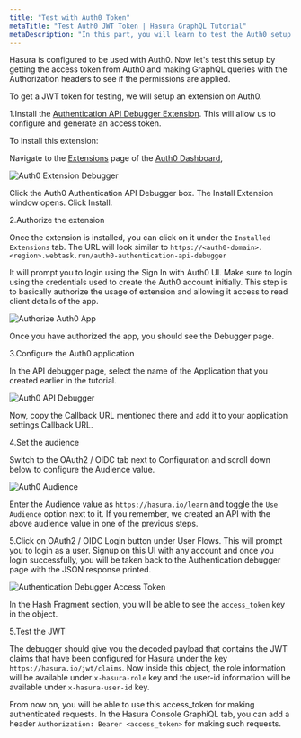 ```yaml
---
title: "Test with Auth0 Token"
metaTitle: "Test Auth0 JWT Token | Hasura GraphQL Tutorial"
metaDescription: "In this part, you will learn to test the Auth0 setup with Hasura by getting the token from Auth0 and making GraphQL queries with the Authorization headers"
---
```


Hasura is configured to be used with Auth0. Now let's test this setup by getting the access token from Auth0 and making GraphQL queries with the Authorization headers to see if the permissions are applied.

To get a JWT token for testing, we will setup an extension on Auth0.

1.Install the [Authentication API Debugger Extension](https://auth0.com/docs/extensions/authentication-api-debugger-extension). This will allow us to configure and generate an access token.

To install this extension:

Navigate to the [Extensions](https://manage.auth0.com/#/extensions) page of the [Auth0 Dashboard](https://manage.auth0.com/#), 

![Auth0 Extension Debugger](https://graphql-engine-cdn.hasura.io/learn-hasura/assets/graphql-hasura/auth0-extensions-debugger.png)

Click the Auth0 Authentication API Debugger box. The Install Extension window opens. Click Install.

2.Authorize the extension

Once the extension is installed, you can click on it under the `Installed Extensions` tab. The URL will look similar to `https://<auth0-domain>.<region>.webtask.run/auth0-authentication-api-debugger`

It will prompt you to login using the Sign In with Auth0 UI. Make sure to login using the credentials used to create the Auth0 account initially. This step is to basically authorize the usage of extension and allowing it access to read client details of the app.

![Authorize Auth0 App](https://graphql-engine-cdn.hasura.io/learn-hasura/assets/graphql-hasura/authorize-auth0-app.png)

Once you have authorized the app, you should see the Debugger page.

3.Configure the Auth0 application

In the API debugger page, select the name of the Application that you created earlier in the tutorial.

![Auth0 API Debugger](https://graphql-engine-cdn.hasura.io/learn-hasura/assets/graphql-hasura/authentication-api-debugger.png)

Now, copy the Callback URL mentioned there and add it to your application settings Callback URL.

4.Set the audience

Switch to the OAuth2 / OIDC tab next to Configuration and scroll down below to configure the Audience value.

![Auth0 Audience](https://graphql-engine-cdn.hasura.io/learn-hasura/assets/graphql-hasura/configure-audience.png)

Enter the Audience value as `https://hasura.io/learn` and toggle the `Use Audience` option next to it.
If you remember, we created an API with the above audience value in one of the previous steps.

5.Click on OAuth2 / OIDC Login button under User Flows. This will prompt you to login as a user. Signup on this UI with any account and once you login successfully, you will be taken back to the Authentication debugger page with the JSON response printed.

![Authentication Debugger Access Token](https://graphql-engine-cdn.hasura.io/learn-hasura/assets/graphql-hasura/authentication-debugger-access-token.png)

In the Hash Fragment section, you will be able to see the `access_token` key in the object.

5.Test the JWT

The debugger should give you the decoded payload that contains the JWT claims that have been configured for Hasura under the key `https://hasura.io/jwt/claims`. Now inside this object, the role information will be available under `x-hasura-role` key and the user-id information will be available under `x-hasura-user-id` key.

From now on, you will be able to use this access_token for making authenticated requests. In the Hasura Console GraphiQL tab, you can add a header `Authorization: Bearer <access_token>` for making such requests.
